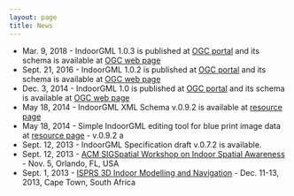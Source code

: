 ```yaml
---
layout: page
title: News
---
```


- Mar. 9, 2018 - IndoorGML 1.0.3 is published at [OGC portal](http://www.opengeospatial.org/standards/indoorgml) and its schema is available at [OGC web page](http://schemas.opengis.net/indoorGML/1.0)
- Sept. 21, 2016 - IndoorGML 1.0.2 is published at [OGC portal](http://www.opengeospatial.org/standards/indoorgml) and its schema is available at [OGC web page](http://schemas.opengis.net/indoorGML/1.0)
- Dec. 3, 2014 - IndoorGML 1.0 is published at [OGC portal](http://www.opengeospatial.org/standards/indoorgml) and its schema is available at [OGC web page](http://schemas.opengis.net/indoorGML/1.0)
- May 18, 2014 - IndoorGML XML Schema v.0.9.2 is available at [resource page](../resources.html)
- May 18, 2014 - Simple IndoorGML editing tool for blue print image data at [resource page](../resources.html) - v.0.9.2 a
- Sept. 12, 2013 - IndoorGML Specification draft v.0.7.2 is available.
- Sept. 12, 2013 - [ACM SIGSpatial Workshop on Indoor Spatial Awareness](http://webgis.usask.ca/isa2013/index.html) - Nov. 5, Orlando, FL, USA
- Sept. 1, 2013 - [ISPRS 3D Indoor Modelling and Navigation](http://indoor3d.net/) - Dec. 11-13, 2013, Cape Town, South Africa
